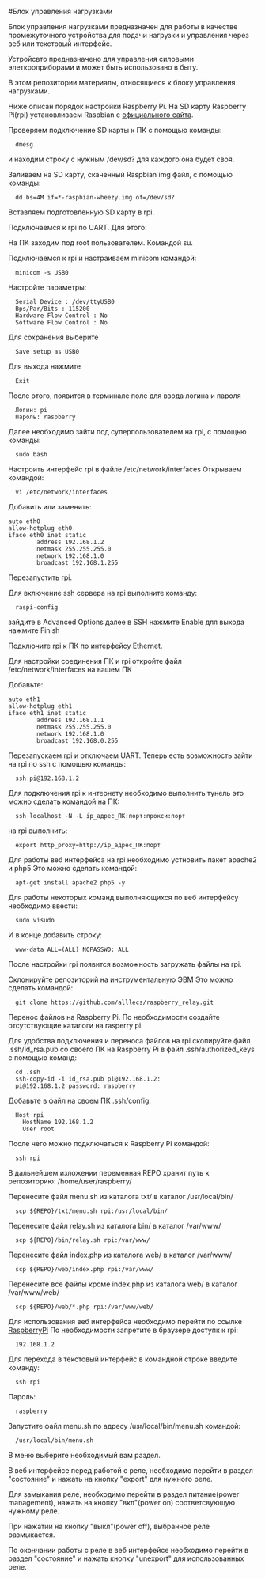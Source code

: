 #Блок управления нагрузками

Блок управления нагрузками предназначен
для работы в качестве промежуточного устройства
для подачи нагрузки и управления через веб или текстовый интерфейс.

Устройсвто предназначено для управления силовыми элеткроприборами
и может быть использовано в быту.

В этом репозитории материалы, относящиеся к блоку управления нагрузками.

Ниже описан порядок настройки Raspberry Pi.
На SD карту Raspberry Pi(rpi) установливаем Raspbian 
c [официального сайта](https://www.raspberrypi.org/downloads/).

Проверяем подключение SD карты к ПК с помощью команды:
````
  dmesg
````
и находим строку с нужным /dev/sd?
для каждого она будет своя.

Заливаем на SD карту, скаченный Raspbian img файл,
с помощью команды:
````
  dd bs=4M if=*-raspbian-wheezy.img of=/dev/sd?
````
Вставляем подготовленную SD карту в rpi.

Подключаемся к rpi по UART.
Для этого:

На ПК заходим под root пользователем.
Командой su.

Подключаемся к rpi и настраиваем minicom командой:
````
  minicom -s USB0
````
Настройте параметры:
````
  Serial Device : /dev/ttyUSB0
  Bps/Par/Bits : 115200
  Hardware Flow Control : No
  Software Flow Control : No
````
Для сохранения выберите
````
  Save setup as USB0
````
Для выхода нажмите
````
  Exit
````
После этого, появится в терминале поле для ввода логина и пароля
````
  Логин: pi
  Пароль: raspberry
````
Далее необходимо зайти под суперпользователем на rpi,
с помощью команды:
````
  sudo bash
````
Настроить интерфейс rpi в файле /etc/network/interfaces
Открываем командой:
````
  vi /etc/network/interfaces
````
Добавить или заменить:

````
auto eth0
allow-hotplug eth0
iface eth0 inet static
        address 192.168.1.2
        netmask 255.255.255.0
        network 192.168.1.0
        broadcast 192.168.1.255
````
Перезапустить rpi.

Для включение ssh сервера на rpi выполните команду:
````
  raspi-config
````
зайдите в Advanced Options
далее в SSH
нажмите Enable
для выхода нажмите Finish

Подключите rpi к ПК по интерфейсу Ethernet.

Для настройки соединения ПК и rpi откройте файл
/etc/network/interfaces на вашем ПК

Добавьте:
````
auto eth1
allow-hotplug eth1
iface eth1 inet static
        address 192.168.1.1
        netmask 255.255.255.0
        network 192.168.1.0
        broadcast 192.168.0.255
````
Перезапускаем rpi и отключаем UART.
Теперь есть возможность зайти на rpi по ssh
с помощью команды:
````
  ssh pi@192.168.1.2
````
Для подключения rpi к интернету необходимо выполнить тунель
это можно сделать командой на ПК:
````
  ssh localhost -N -L ip_адрес_ПК:порт:прокси:порт
````
на rpi выполнить:
````
  export http_proxy=http://ip_адрес_ПК:порт
````
Для работы веб интерфейса на rpi необходимо устновить пакет apache2 и php5
Это можно сделать командой:
````
  apt-get install apache2 php5 -y
````
Для работы некоторых команд выполняющихся по веб интерфейсу
необходимо ввести:
````
  sudo visudo
````
И в конце добавить строку:
````
  www-data ALL=(ALL) NOPASSWD: ALL
````
После настройки rpi появится возможность 
загружать файлы на rpi.

Склонируйте репозиторий на инструментальную ЭВМ
Это можно сделать командой:
````
  git clone https://github.com/alllecs/raspberry_relay.git
````
Перенос файлов на Raspberry Pi. По необходимости
создайте отсутствующие каталоги на rasperry pi.

Для удобства подключения и переноса файлов на rpi 
скопируйте файл .ssh/id_rsa.pub со своего ПК
на Raspberry Pi в файл .ssh/authorized_keys
с помощью команд:
````
  cd .ssh
  ssh-copy-id -i id_rsa.pub pi@192.168.1.2:
  pi@192.168.1.2 password: raspberry

````
Добавьте в файл на своем ПК .ssh/config:
````
  Host rpi
    HostName 192.168.1.2
    User root
````
После чего можно подключаться к Raspberry Pi командой:
````
  ssh rpi
````
В дальнейшем изложении переменная REPO хранит путь к репозиторию: 
/home/user/raspberry/

Перенесите файл menu.sh из каталога txt/ в каталог /usr/local/bin/
````
  scp ${REPO}/txt/menu.sh rpi:/usr/local/bin/
````
Перенесите файл relay.sh из каталога bin/  в каталог /var/www/
````
  scp ${REPO}/bin/relay.sh rpi:/var/www/
````
Перенесите файл index.php из каталога web/ в каталог /var/www/
````
  scp ${REPO}/web/index.php rpi:/var/www/
````
Перенесите все файлы кроме index.php из каталога web/
в каталог /var/www/web/ 
````
  scp ${REPO}/web/*.php rpi:/var/www/web/
````
Для использования веб интерфейса необходимо перейти по ссылке
[RaspberryPi](http://192.168.1.2/)
По необходимости запретите в браузере доступк к rpi:
````
  192.168.1.2
````
Для перехода в текстовый интерфейс в командной строке введите команду:
````
  ssh rpi
````
Пароль:
````
  raspberry
````
Запустите файл menu.sh по адресу /usr/local/bin/menu.sh командой:
````
  /usr/local/bin/menu.sh
````
В меню выберите необходимый вам раздел.

В веб интерфейсе перед работой с реле, необходимо перейти в раздел
"состояние" и нажать на кнопку "export" для нужного реле.

Для замыкания реле, необходимо перейти в раздел питание(power management),
нажать на кнопку "вкл"(power on) соответсвующую нужному реле.

При нажатии на кнопку "выкл"(power off), выбранное реле размыкается.

По окончании работы с реле в веб интерфейсе необходимо
перейти в раздел "состояние" и нажать кнопку "unexport"
для использованных реле.

